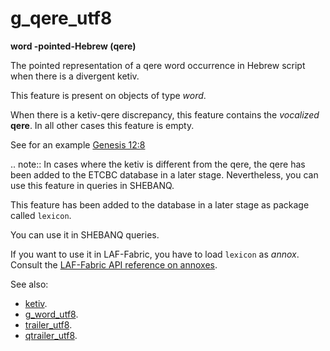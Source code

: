 # g_qere_utf8

**word -pointed-Hebrew (qere)**


The pointed representation of a qere word occurrence in Hebrew script when there is a divergent ketiv.

This feature is present on objects of type *word*.

When there is a ketiv-qere discrepancy, this feature contains the *vocalized* **qere**.
In all other cases this feature is empty.

See for an example [Genesis 12:8](https://shebanq.ancient-data.org/hebrew/text?book=Genesis&chapter=12&verse=8&tp=txt_p)

.. note::
    In cases where the ketiv is different from the qere, the qere has been added to the ETCBC database in a later stage.
    Nevertheless, you can use this feature in queries in SHEBANQ.

This feature has been added to the database in a later stage as package called `lexicon`.

You can use it in SHEBANQ queries.

If you want to use it in LAF-Fabric, you have to load `lexicon` as *annox*.
Consult the [LAF-Fabric API reference on annoxes](http://laf-fabric.readthedocs.io/en/latest/texts/API-reference.html#extra-annotation-packages).

See also:

* [ketiv](ketiv). 
* [g_word_utf8](g_word_utf8). 
* [trailer_utf8](trailer_utf8). 
* [qtrailer_utf8](qtrailer_utf8). 

